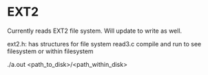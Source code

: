 # EXT2
Currently reads EXT2 file system. Will update to write as well.


ext2.h: has structures for file system
read3.c compile and run to see filesystem or within filesystem

  ./a.out <path_to_disk>/<path_within_disk>
